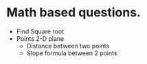 # Math based questions.

* Find Square root
* Points 2-D plane
  * Distance between two points
  * Slope formula between 2 points
